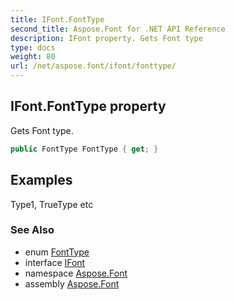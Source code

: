 ```yaml
---
title: IFont.FontType
second_title: Aspose.Font for .NET API Reference
description: IFont property. Gets Font type
type: docs
weight: 80
url: /net/aspose.font/ifont/fonttype/
---
```

## IFont.FontType property

Gets Font type.

```csharp
public FontType FontType { get; }
```

## Examples

Type1, TrueType etc

### See Also

* enum [FontType](../../fonttype/)
* interface [IFont](../)
* namespace [Aspose.Font](../../ifont/)
* assembly [Aspose.Font](../../../)



